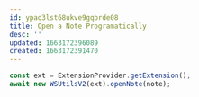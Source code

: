 ```yaml
---
id: ypaq3lst68ukve9gqbrde08
title: Open a Note Programatically
desc: ''
updated: 1663172396089
created: 1663172391470
---
```



```ts [src/test/suite-integ/GoToSibling.test.ts](https://github.com/dendronhq/dendron/blob/d536cf34e3b5cdbea5e095126485194cbcdcd809/packages/plugin-core/src/test/suite-integ/GoToSibling.test.ts#L385)
const ext = ExtensionProvider.getExtension();
await new WSUtilsV2(ext).openNote(note);
```
